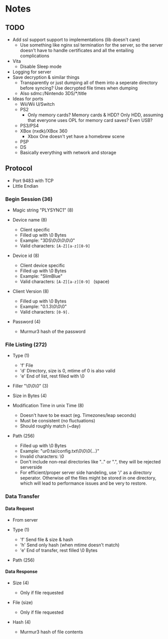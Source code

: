 # Notes
## TODO
- Add ssl support support to implementations (lib doesn't care)
  - Use something like nginx ssl termination for the server, so the
    server doesn't have to handle certificates and all the entailing complications
- Vita
  - Disable Sleep mode
- Logging for server
- Save decryption & similar things
  - Transparently or just dumping all of them into a seperate directory before
    syncing? Use decrypted file times when dumping
  - Also sdmc:/Nintendo 3DS/*/title
- Ideas for ports
  - Wii/Wii U/Switch
  - PS2
    - Only memory cards? Memory cards & HDD? Only HDD, assuming that everyone
      uses OPL for memory card saves? Even USB?
  - PS3/PS4
  - XBox (nxdk)/XBox 360
    - Xbox One doesn't yet have a homebrew scene
  - PSP
  - DS
  - Basically everything with network and storage
## Protocol
- Port 9483 with TCP
- Little Endian
### Begin Session (36)
- Magic string "PLYSYNC1" (8)
- Device name (8)

  - Client specific
  - Filled up with \0 Bytes
  - Example: "3DS\0\0\0\0\0"
  - Valid characters: ```[A-Z][a-z][0-9]```

- Device id (8)

  - Client device specific
  - Filled up with \0 Bytes
  - Example: "SlimBlue"
  - Valid characters: ```[A-Z][a-z][0-9] ``` (space)

- Client Version (8)

  - Filled up with \0 Bytes
  - Example: "0.1.3\0\0\0"
  - Valid characters: ```[0-9].```

- Password (4)

  - Murmur3 hash of the password

### File Listing (272)
- Type (1)

  - 'f' File
  - 'd' Directory, size is 0, mtime of 0 is also valid
  - 'e' End of list, rest filled with \0

- Filler "\0\0\0" (3)
- Size in Bytes (4)
- Modification Time in unix Time (8)

  - Doesn't have to be exact (eg. Timezones/leap seconds)
  - Must be consistent (no fluctuations)
  - Should roughly match (~day)

- Path (256)

  - Filled up with \0 Bytes
  - Example: "ur0:tai/config.txt\0\0\0(...)"
  - Invalid characters: \0
  - Don't include non-real directories like ".." or ".", they will be rejected
    serverside
  - For efficient/proper server side handeling, use '/' as a directory seperator.
    Otherwise *all* the files might be stored in one directory, which will lead
    to performance issues and be very to restore.
### Data Transfer
#### Data Request
- From server
- Type (1)

  - 'f' Send file & size & hash
  - 'h' Send only hash (when mtime doesn't match)
  - 'e' End of transfer, rest filled \0 Bytes

- Path (256)
#### Data Response
- Size (4)

  - Only if file requested

- File (size)

  - Only if file requested

- Hash (4)

  - Murmur3 hash of file contents
